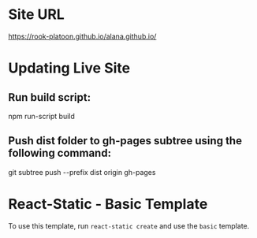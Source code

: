 # Site URL

https://rook-platoon.github.io/alana.github.io/

# Updating Live Site

## Run build script:

npm run-script build

## Push dist folder to gh-pages subtree using the following command:

git subtree push --prefix dist origin gh-pages

# React-Static - Basic Template

To use this template, run `react-static create` and use the `basic` template.
